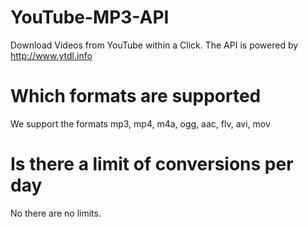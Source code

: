 # YouTube-MP3-API
Download Videos from YouTube within a Click. The API is powered by http://www.ytdl.info

# Which formats are supported

We support the formats mp3, mp4, m4a, ogg, aac, flv, avi, mov

# Is there a limit of conversions per day

No there are no limits.
